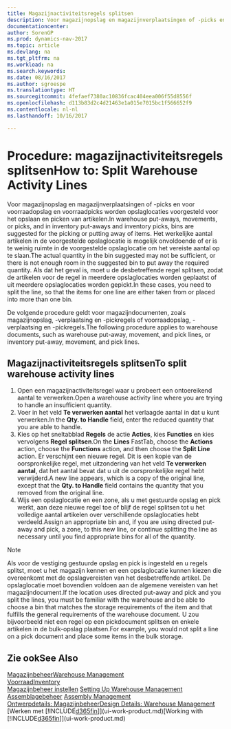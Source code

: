 ```yaml
---
title: Magazijnactiviteitsregels splitsen
description: Voor magazijnopslag en magazijnverplaatsingen of -picks en voor voorraadopslag en voorraadpicks worden opslaglocaties voorgesteld voor het opslaan en picken van artikelen. Het werkelijke aantal artikelen in de voorgestelde opslaglocatie is mogelijk onvoldoende of er is te weinig ruimte in de voorgestelde opslaglocatie om het vereiste aantal op te slaan. Als dat het geval is, moet u de desbetreffende regel splitsen, zodat de artikelen voor de regel in meerdere opslaglocaties worden geplaatst of uit meerdere opslaglocaties worden gepickt.
documentationcenter: 
author: SorenGP
ms.prod: dynamics-nav-2017
ms.topic: article
ms.devlang: na
ms.tgt_pltfrm: na
ms.workload: na
ms.search.keywords: 
ms.date: 08/16/2017
ms.author: sgroespe
ms.translationtype: HT
ms.sourcegitcommit: 4fefaef7380ac10836fcac404eea006f55d8556f
ms.openlocfilehash: d113b83d2c4d21463e1a015e7015bc1f566652f9
ms.contentlocale: nl-nl
ms.lasthandoff: 10/16/2017

---
```

# <a name="how-to-split-warehouse-activity-lines"></a><span data-ttu-id="e9fdf-105">Procedure: magazijnactiviteitsregels splitsen</span><span class="sxs-lookup"><span data-stu-id="e9fdf-105">How to: Split Warehouse Activity Lines</span></span>
<span data-ttu-id="e9fdf-106">Voor magazijnopslag en magazijnverplaatsingen of -picks en voor voorraadopslag en voorraadpicks worden opslaglocaties voorgesteld voor het opslaan en picken van artikelen.</span><span class="sxs-lookup"><span data-stu-id="e9fdf-106">In warehouse put-aways, movements, or picks, and in inventory put-aways and inventory picks, bins are suggested for the picking or putting away of items.</span></span> <span data-ttu-id="e9fdf-107">Het werkelijke aantal artikelen in de voorgestelde opslaglocatie is mogelijk onvoldoende of er is te weinig ruimte in de voorgestelde opslaglocatie om het vereiste aantal op te slaan.</span><span class="sxs-lookup"><span data-stu-id="e9fdf-107">The actual quantity in the bin suggested may not be sufficient, or there is not enough room in the suggested bin to put away the required quantity.</span></span> <span data-ttu-id="e9fdf-108">Als dat het geval is, moet u de desbetreffende regel splitsen, zodat de artikelen voor de regel in meerdere opslaglocaties worden geplaatst of uit meerdere opslaglocaties worden gepickt.</span><span class="sxs-lookup"><span data-stu-id="e9fdf-108">In these cases, you need to split the line, so that the items for one line are either taken from or placed into more than one bin.</span></span>  

<span data-ttu-id="e9fdf-109">De volgende procedure geldt voor magazijndocumenten, zoals magazijnopslag, -verplaatsing en -pickregels of voorraadopslag, -verplaatsing en -pickregels.</span><span class="sxs-lookup"><span data-stu-id="e9fdf-109">The following procedure applies to warehouse documents, such as warehouse put-away, movement, and pick lines, or inventory put-away, movement, and pick lines.</span></span>  

## <a name="to-split-warehouse-activity-lines"></a><span data-ttu-id="e9fdf-110">Magazijnactiviteitsregels splitsen</span><span class="sxs-lookup"><span data-stu-id="e9fdf-110">To split warehouse activity lines</span></span>  
1.  <span data-ttu-id="e9fdf-111">Open een magazijnactiviteitsregel waar u probeert een ontoereikend aantal te verwerken.</span><span class="sxs-lookup"><span data-stu-id="e9fdf-111">Open a warehouse activity line where you are trying to handle an insufficient quantity.</span></span>  
2.  <span data-ttu-id="e9fdf-112">Voer in het veld **Te verwerken aantal** het verlaagde aantal in dat u kunt verwerken.</span><span class="sxs-lookup"><span data-stu-id="e9fdf-112">In the **Qty. to Handle** field, enter the reduced quantity that you are able to handle.</span></span>  
3.  <span data-ttu-id="e9fdf-113">Kies op het sneltabblad **Regels** de actie **Acties**, kies **Functies** en kies vervolgens **Regel splitsen**.</span><span class="sxs-lookup"><span data-stu-id="e9fdf-113">On the **Lines** FastTab, choose the **Actions** action, choose the **Functions** action, and then choose the **Split Line** action.</span></span> <span data-ttu-id="e9fdf-114">Er verschijnt een nieuwe regel. Dit is een kopie van de oorspronkelijke regel, met uitzondering van het veld **Te verwerken aantal**, dat het aantal bevat dat u uit de oorspronkelijke regel hebt verwijderd.</span><span class="sxs-lookup"><span data-stu-id="e9fdf-114">A new line appears, which is a copy of the original line, except that the **Qty. to Handle** field contains the quantity that you removed from the original line.</span></span>  
4.  <span data-ttu-id="e9fdf-115">Wijs een opslaglocatie en een zone, als u met gestuurde opslag en pick werkt, aan deze nieuwe regel toe of blijf de regel splitsen tot u het volledige aantal artikelen over verschillende opslaglocaties hebt verdeeld.</span><span class="sxs-lookup"><span data-stu-id="e9fdf-115">Assign an appropriate bin and, if you are using directed put-away and pick, a zone, to this new line, or continue splitting the line as necessary until you find appropriate bins for all of the quantity.</span></span>  

> [!NOTE]  
>  <span data-ttu-id="e9fdf-116">Als voor de vestiging gestuurde opslag en pick is ingesteld en u regels splitst, moet u het magazijn kennen en een opslaglocatie kunnen kiezen die overeenkomt met de opslagvereisten van het desbetreffende artikel. De opslaglocatie moet bovendien voldoen aan de algemene vereisten van het magazijndocument.</span><span class="sxs-lookup"><span data-stu-id="e9fdf-116">If the location uses directed put-away and pick and you split the lines, you must be familiar with the warehouse and be able to choose a bin that matches the storage requirements of the item and that fulfills the general requirements of the warehouse document.</span></span> <span data-ttu-id="e9fdf-117">U zou bijvoorbeeld niet een regel op een pickdocument splitsen en enkele artikelen in de bulk-opslag plaatsen.</span><span class="sxs-lookup"><span data-stu-id="e9fdf-117">For example, you would not split a line on a pick document and place some items in the bulk storage.</span></span>  

## <a name="see-also"></a><span data-ttu-id="e9fdf-118">Zie ook</span><span class="sxs-lookup"><span data-stu-id="e9fdf-118">See Also</span></span>  
[<span data-ttu-id="e9fdf-119">Magazijnbeheer</span><span class="sxs-lookup"><span data-stu-id="e9fdf-119">Warehouse Management</span></span>](warehouse-manage-warehouse.md)  
[<span data-ttu-id="e9fdf-120">Voorraad</span><span class="sxs-lookup"><span data-stu-id="e9fdf-120">Inventory</span></span>](inventory-manage-inventory.md)  
<span data-ttu-id="e9fdf-121">[Magazijnbeheer instellen](warehouse-setup-warehouse.md)   </span><span class="sxs-lookup"><span data-stu-id="e9fdf-121">[Setting Up Warehouse Management](warehouse-setup-warehouse.md)   </span></span>  
<span data-ttu-id="e9fdf-122">[Assemblagebeheer](assembly-assemble-items.md)  </span><span class="sxs-lookup"><span data-stu-id="e9fdf-122">[Assembly Management](assembly-assemble-items.md)  </span></span>  
[<span data-ttu-id="e9fdf-123">Ontwerpdetails: Magazijnbeheer</span><span class="sxs-lookup"><span data-stu-id="e9fdf-123">Design Details: Warehouse Management</span></span>](design-details-warehouse-management.md)  
<span data-ttu-id="e9fdf-124">[Werken met [!INCLUDE[d365fin](includes/d365fin_md.md)]](ui-work-product.md)</span><span class="sxs-lookup"><span data-stu-id="e9fdf-124">[Working with [!INCLUDE[d365fin](includes/d365fin_md.md)]](ui-work-product.md)</span></span>

